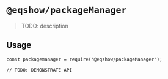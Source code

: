 # `@eqshow/packageManager`

> TODO: description

## Usage

```
const packagemanager = require('@eqshow/packageManager');

// TODO: DEMONSTRATE API
```

